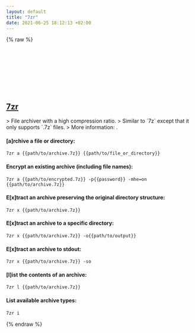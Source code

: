```yaml
---
layout: default
title: "7zr"
date: 2021-06-25 18:12:13 +02:00
---
```

{% raw %}
<h2 id="7zr">
  <a href="/en/common/7zr.html">7zr</a> <a href="#7zr"><svg class="icon">
    <use href="/assets/images/unicode_sprite.svg#link" />
  </svg></a>
</h2>
> File archiver with a high compression ratio.
> Similar to `7z` except that it only supports `.7z` files.
> More information: <https://www.7-zip.org>.

#### [a]rchive a file or directory:
```shell
7zr a {{path/to/archive.7z}} {{path/to/file_or_directory}}
```
#### Encrypt an existing archive (including file names):
```shell
7zr a {{path/to/encrypted.7z}} -p{{password}} -mhe=on {{path/to/archive.7z}}
```
#### E[x]tract an archive preserving the original directory structure:
```shell
7zr x {{path/to/archive.7z}}
```
#### E[x]tract an archive to a specific directory:
```shell
7zr x {{path/to/archive.7z}} -o{{path/to/output}}
```
#### E[x]tract an archive to stdout:
```shell
7zr x {{path/to/archive.7z}} -so
```
#### [l]ist the contents of an archive:
```shell
7zr l {{path/to/archive.7z}}
```
#### List available archive types:
```shell
7zr i
```
{% endraw %}
